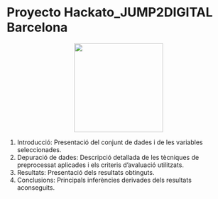 # Proyecto Hackato_JUMP2DIGITAL Barcelona

<p align="center">
   <img align="center" width="200" src="https://raw.githubusercontent.com/Sergiochueco-94/Hackato_JUMP2DIGITAL/main/Images/Banner.PNG" />
</p>

1. Introducció: Presentació del conjunt de dades i de les variables seleccionades. 
2. Depuració de dades: Descripció detallada de les tècniques de preprocessat aplicades i els criteris d’avaluació utilitzats. 
3. Resultats: Presentació dels resultats obtinguts. 
4. Conclusions: Principals inferències derivades dels resultats aconseguits.  
